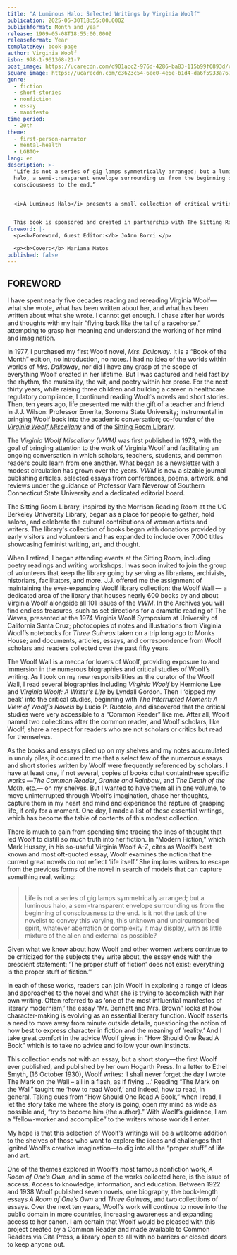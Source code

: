 ```yaml
---
title: "A Luminous Halo: Selected Writings by Virginia Woolf"
publication: 2025-06-30T18:55:00.000Z
publishformat: Month and year
release: 1909-05-08T18:55:00.000Z
releaseformat: Year
templateKey: book-page
author: Virginia Woolf
isbn: 978-1-961368-21-7
post_image: https://ucarecdn.com/d901acc2-976d-4286-ba83-115b99f6893d/coming-soon.png
square_image: https://ucarecdn.com/c3623c54-6ee0-4e6e-b1d4-da6f5933a767/-/crop/666x601/0,190/-/preview/coming-soon.png
genre:
  - fiction
  - short-stories
  - nonfiction
  - essay
  - manifesto
time_period:
  - 20th
theme:
  - first-person-narrator
  - mental-health
  - LGBTQ+
lang: en
description: >-
  "Life is not a series of gig lamps symmetrically arranged; but a luminous
  halo, a semi-transparent envelope surrounding us from the beginning of
  consciousness to the end.”


  <i>A Luminous Halo</i> presents a small collection of critical writings by a titanic figure in feminist literary history: the one and only Virginia Woolf. From "Modern Fiction" to "How Should One Read a Book," "The Mark on the Wall," and more, these works are essential for any [common] reader hoping to "explore the ideas and challenges that ignited Woolf’s creative imagination—to dig into all the 'proper stuff' of life and art." Here they come together in one volume for the first time, selected and introduced by guest editor JoAnn Borri.


  This book is sponsored and created in partnership with The Sitting Room Library in Penngrove, California. Home to the "Woolf Wall" and extensive archives related to Woolf and other women writers, The Sitting Room is a reading room dedicated to literature and art by women. The library and archive is open to all and fully searchable via the Sitting Room's online catalogue.
foreword: |-
  <p><b>Foreword, Guest Editor:</b> JoAnn Borri </p>

  <p><b>Cover:</b> Mariana Matos
published: false
---
```

## FOREWORD

I have spent nearly five decades reading and rereading Virginia Woolf—what she wrote, what has been written about her, and what has been written about what she wrote. I cannot get enough. I chase after her words and thoughts with my hair “flying back like the tail of a racehorse,” attempting to grasp her meaning and understand the working of her mind and imagination.

In 1977, I purchased my first Woolf novel, *Mrs. Dalloway*.  It is a “Book of the Month” edition, no introduction, no notes. I had no idea of the worlds within worlds of *Mrs. Dalloway*, nor did I have any grasp of the scope of everything Woolf created in her lifetime. But I was captured and held fast by the rhythm, the musicality, the wit, and poetry within her prose. For the next thirty years, while raising three children and building a career in healthcare regulatory compliance, I continued reading Woolf’s novels and short stories. Then, ten years ago, life presented me with the gift of a teacher and friend in J.J. Wilson: Professor Emerita, Sonoma State University; instrumental in bringing Woolf back into the academic conversation; co-founder of the *[Virginia Woolf Miscellany](<https://virginiawoolfmiscellany.wordpress.com/ >)* and of the [Sitting Room Library](https://sittingroomlibrary.org/). 

The *Virginia Woolf Miscellany (VWM)* was first published in 1973, with the goal of bringing attention to the work of Virginia Woolf and facilitating an ongoing conversation in which scholars, teachers, students, and common readers could learn from one another. What began as a newsletter with a modest circulation has grown over the years. *VWM* is now a sizable journal publishing articles, selected essays from conferences, poems, artwork, and reviews under the guidance of Professor Vara Neverow of Southern Connecticut State University and a dedicated editorial board. 

The Sitting Room Library, inspired by the Morrison Reading Room at the UC Berkeley University Library, began as a place for people to gather, hold salons, and celebrate the cultural contributions of women artists and writers. The library's collection of books began with donations provided by early visitors and volunteers and has expanded to include over 7,000 titles showcasing feminist writing, art, and thought. 

When I retired, I began attending events at the Sitting Room, including poetry readings and writing workshops. I was soon invited to join the group of volunteers that keep the library going by serving as librarians, archivists, historians, facilitators, and more.  J.J. offered me the assignment of maintaining the ever-expanding Woolf library collection: the Woolf Wall — a dedicated area of the library that houses nearly 600 books by and about Virginia Woolf alongside all 101 issues of the *VWM*.  In the Archives you will find endless treasures, such as set directions for a dramatic reading of The Waves, presented at the 1974 Virginia Woolf Symposium at University of California Santa Cruz; photocopies of notes and illustrations from Virginia Woolf’s notebooks for *Three Guineas* taken on a trip long ago to Monks House; and documents, articles, essays, and correspondence from Woolf scholars and readers collected over the past fifty years.

The Woolf Wall is a mecca for lovers of Woolf, providing exposure to and immersion in the numerous biographies and critical studies of Woolf’s writing.  As I took on my new responsibilities as the curator of the Woolf Wall, I read several biographies including *Virginia Woolf* by Hermione Lee and *Virginia Woolf: A Writer's Life* by Lyndall Gordon. Then I ‘dipped my beak’ into the critical studies, beginning with *The Interrupted Moment: A View of Woolf’s Novels* by Lucio P. Ruotolo, and discovered that the critical studies were very accessible to a “Common Reader” like me. After all, Woolf named two collections after the common reader, and Woolf scholars, like Woolf, share a respect for readers who are not scholars or critics but read for themselves. 

As the books and essays piled up on my shelves and my notes accumulated in unruly piles, it occurred to me that a select few of the numerous essays and short stories written by Woolf were frequently referenced by scholars. I have at least one, if not several, copies of books cthat containthese specific works —*The Common Reader*, *Granite and Rainbow*, and *The Death of the Moth*, etc.— on my shelves. But I wanted to have them all in one volume, to move uninterrupted through Woolf’s imagination, chase her thoughts, capture them in my heart and mind and experience the rapture of grasping life, if only for a moment.  One day, I made a list of these essential writings, which has become the table of contents of this modest collection.

There is much to gain from spending time tracing the lines of thought that led Woolf to distill so much truth into her fiction.  In “Modern Fiction,” which Mark Hussey, in his so-useful Virginia Woolf A-Z, cites as Woolf’s best known and most oft-quoted essay, Woolf examines the notion that the current great novels do not reflect ‘life itself.’ She implores writers to escape from the previous forms of the novel in search of models that can capture something real, writing:

> \
> Life is not a series of gig lamps symmetrically arranged; but a luminous halo, a semi-transparent envelope surrounding us from the beginning of consciousness to the end. Is it not the task of the novelist to convey this varying, this unknown and uncircumscribed spirit, whatever aberration or complexity it may display, with as little mixture of the alien and external as possible?

Given what we know about how Woolf and other women writers continue to be criticized for the subjects they write about, the essay ends with the prescient statement: ‘The proper stuff of fiction’ does not exist; everything is the proper stuff of fiction.’”    

In each of these works, readers can join Woolf in exploring a range of ideas and approaches to the novel and what she is trying to accomplish with her own writing.  Often referred to as ‘one of the most influential manifestos of literary modernism,’ the essay “Mr. Bennett and Mrs. Brown” looks at how character-making is evolving as an essential literary function. Woolf asserts a need to move away from minute outside details, questioning the notion of how best to express character in fiction and the meaning of ‘reality.’  And I take  great comfort in the advice Woolf gives in “How Should One Read A Book” which is to take no advice and follow your own instincts. 

This collection ends not with an essay, but a short story—the first Woolf ever published, and published by her own Hogarth Press. In a letter to Ethel Smyth, (16 October 1930), Woolf writes: ‘I shall never forget the day I wrote The Mark on the Wall – all in a flash, as if flying …’  Reading “The Mark on the Wall” taught me  ‘how to read Woolf,’ and indeed, how to read, in general.  Taking cues from “How Should One Read A Book,” when I read, I let the story take me where the story is going, open my mind as wide as possible and, “try to become him {the author}.”  With Woolf’s guidance, I am a “fellow-worker and accomplice” to the writers whose worlds I enter.     

My hope is that this selection of Woolf’s writings will be a welcome addition to the shelves of those who want to explore the ideas and challenges that ignited Woolf’s creative imagination—to dig into all the “proper stuff” of life and art.

One of the themes explored in Woolf’s most famous nonfiction work, *A Room of One’s Own*, and in some of the works collected here, is the issue of access.  Access to knowledge, information, and education. Between 1922 and 1938 Woolf published seven novels, one biography, the book-length essays *A Room of One’s Own* and *Three Guineas*, and two collections of essays.  Over the next ten years, Woolf’s work will continue to move into the public domain in more countries, increasing awareness and expanding access to her canon. I am certain that Woolf would be pleased with this project created by a Common Reader and made available to Common Readers via Cita Press, a library open to all with no barriers or closed doors to keep anyone out.
